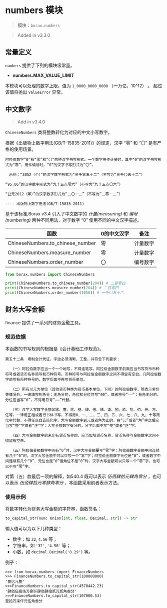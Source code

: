# numbers 模块

> 模块：`borax.numbers`

> Added in v3.3.0

## 常量定义

`numbers` 提供了下列的模块级常量。 

- **numbers.MAX_VALUE_LIMIT**

本模块可以处理的数字上限，值为 `1_0000_0000_0000` （一万亿，10^12） 。 超过该值将抛出 `ValueError` 异常。

## 中文数字

> Add in v3.4.0

`ChineseNumbers` 类将整数转化为对应的中文小写数字。

根据《出版物上数字用法(GB/T-15835-2011)》的规定，汉字 “零” 和 “〇” 是有严格的使用场景。

```
阿拉伯数字“0”有“零”和“〇”两种汉字书写形式。一个数字用作计量时，其中“0”的汉字书写形式为“零”，用作编号时，“0”的汉字书写形式为“〇”。

　示例：“3052（个）”的汉字数字形式为“三千零五十二”（不写为“三千〇五十二”）

“95.06”的汉字数字形式为“九十五点零六”（不写为“九十五点〇六”）

“公元2012（年）”的汉字数字形式为“二〇一二”（不写为“二零一二”）

---- 出版物上数字用法(GB/T-15835-2011)
```

基于该标准,Borax v3.4 引入了中文数字的 *计量(measuring)* 和 *编号(numbering)* 两种不同用法，对于数字 “0” 使用不同的中文汉字描述。

| 函数                             | 0的中文汉字 | 备注         |
| -------------------------------- | ----------- | ------------ |
| ChineseNumbers.to_chinese_number | 零          | 计量数字 |
| ChineseNumbers.measure_number    | 零          | 计量数字     |
| ChineseNumbers.order_number      | 〇          | 编号数字     |
 


```python
from borax.numbers import ChineseNumbers

print(ChineseNumbers.to_chinese_number(204)) # 二百零四
print(ChineseNumbers.measure_number(204)) # 二百零四
print(ChineseNumbers.order_number(1056)) # 一千〇五十六

```


## 财务大写金额

finance 提供了一系列的财务金融工具。

### 规范依据

本函数的书写规则的根据是《会计基础工作规范》。

```
第五十二条　填制会计凭证，字迹必须清晰、工整，并符合下列要求：

　　（一）阿拉伯数字应当一个一个地写，不得连笔写。阿拉伯金额数字前面应当书写货币币种符号或者货币名称简写和币种符号。币种符号与阿拉伯金额数字之间不得留有空白。凡阿拉伯数字前写有币种符号的，数字后面不再写货币单位。

　　（二）所有以元为单位（其他货币种类为货币基本单位，下同）的阿拉伯数字，除表示单价等情况外，一律填写到角分；无角分的，角位和分位可写“00”，或者符号“——”；有角无分的，分位应当写“0”，不得用符号“——”代替。

　　（三）汉字大写数字金额如零、壹、贰、叁、肆、伍、陆、柒、捌、玖、拾、佰、仟、万、亿等，一律用正楷或者行书体书写，不得用0、一、二、三、四、五、六、七、八、九、十等简化字代替，不得任意自造简化字。大写金额数字到元或者角为止的，在“元”或者“角”字之后应当写“整”字或者“正”字；大写金额数字有分的，分字后面不写“整”或者“正”字。

　　（四）大写金额数字前未印有货币名称的，应当加填货币名称，货币名称与金额数字之间不得留有空白。

　　（五）阿拉伯金额数字中间有“0”时，汉字大写金额要写“零”字；阿拉伯数字金额中间连续有几个“0”时，汉字大写金额中可以只写一个“零”字；阿拉伯金额数字元位是“0”，或者数字中间连续有几个“0”、元位也是“0”但角位不是“0”时，汉字大写金额可以只写一个“零”字，也可以不写“零”字。
```

对第（五）款最后一项的解释，如540.4 既可以表示 *伍佰肆拾元肆角零分* ，也可以表示 *伍佰肆拾元零肆角零分* ，本函数采用前者表示方法。

### 使用示例

将数字转化为财务大写金额的字符串，函数签名：

```python
to_capital_str(num: Union[int, float, Decimal, str]) -> str
```

输入值可以为以下几种类型：

- 数字：如 `32`, `4.56` 等；
- 字符串，如 `'32'`, `'4.56'` 等；
- 小数，如 `decimal.Decimal('8.29')` 等。

例子：

```
>>> from borax.numbers import FinanceNumbers
>>> FinanceNumbers.to_capital_str(100000000)
'壹亿元整'
>>>FinanceNumbers.to_capital_str(4578442.23)
'肆佰伍拾柒万捌仟肆佰肆拾贰元贰角叁分'
>>>FinanceNumbers.to_capital_str(107000.53)
壹拾万柒仟元伍角叁分
```